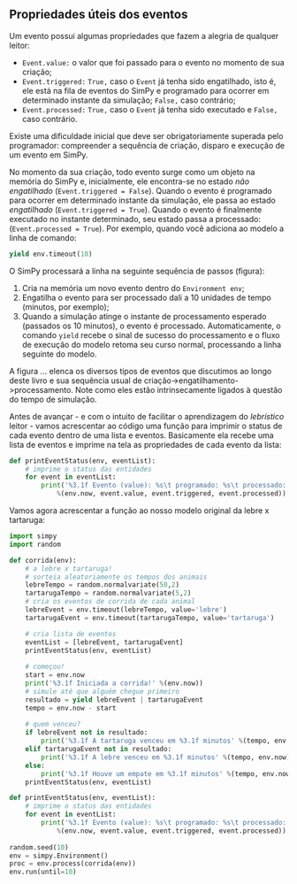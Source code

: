 ## Propriedades úteis dos eventos
Um evento possui algumas propriedades que fazem a alegria de qualquer leitor:
* `Event.value:` o valor que foi passado para o evento no momento de sua criação;
* `Event.triggered:` `True,` caso o `Event` já tenha sido engatilhado, isto é, ele está na fila de eventos do SimPy e programado para ocorrer em determinado instante da simulação; `False,` caso contrário;
* `Event.processed:` `True,` caso o `Event` já tenha sido executado e `False,` caso contrário.

Existe uma dificuldade inicial que deve ser obrigatoriamente superada pelo programador: compreender a sequência de criação, disparo e execução de um evento em SimPy. 

No momento da sua criação, todo evento surge como um objeto na memória do SimPy e, inicialmente, ele encontra-se no estado *não engatilhado* (`Event.triggered = False`). Quando o evento é programado para ocorrer em determinado instante da simulação, ele passa ao estado *engatilhado* (`Event.triggered = True`). Quando o evento é finalmente executado no instante determinado, seu estado passa a processado: (`Event.processed = True`).
Por exemplo, quando você adiciona ao modelo a linha de comando:
```python
yield env.timeout(10)
```
O SimPy processará a linha na seguinte sequência de passos (figura):

1. Cria na memória um novo evento dentro do `Environment env`;
2. Engatilha o evento para ser processado dali a 10 unidades de tempo (minutos, por exemplo);
3. Quando a simulação atinge o instante de processamento esperado (passados os 10 minutos), o evento é processado. Automaticamente, o comando `yield` recebe o sinal de sucesso do processamento e o fluxo de execução do modelo retoma seu curso normal, processando a linha seguinte do modelo.

A figura ... elenca os diversos tipos de eventos que discutimos ao longo deste livro e sua sequência usual de criação->engatilhamento->processamento. Note como eles estão intrinsecamente ligados à questão do tempo de simulação. 

Antes de avançar - e com o intuito de facilitar o aprendizagem do *lebrístico* leitor - vamos acrescentar ao código uma função para imprimir o status de cada evento dentro de uma lista e eventos. Basicamente ela recebe uma lista de eventos e imprime na tela as propriedades de cada evento da lista:
```python
def printEventStatus(env, eventList):
    # imprime o status das entidades
    for event in eventList:
        print('%3.1f Evento (value): %s\t programado: %s\t processado: %s'
            %(env.now, event.value, event.triggered, event.processed))   
```
Vamos agora acrescentar a função ao nosso modelo original da lebre x tartaruga:
```python
import simpy
import random

def corrida(env):
    # a lebre x tartaruga!
    # sorteia aleatoriamente os tempos dos animais
    lebreTempo = random.normalvariate(50,2)
    tartarugaTempo = random.normalvariate(5,2)
    # cria os eventos de corrida de cada animal
    lebreEvent = env.timeout(lebreTempo, value='lebre')
    tartarugaEvent = env.timeout(tartarugaTempo, value='tartaruga')

    # cria lista de eventos
    eventList = [lebreEvent, tartarugaEvent]
    printEventStatus(env, eventList)
            
    # começou!
    start = env.now
    print('%3.1f Iniciada a corrida!' %(env.now))
    # simule até que alguém chegue primeiro
    resultado = yield lebreEvent | tartarugaEvent
    tempo = env.now - start
    
    # quem venceu?
    if lebreEvent not in resultado:
        print('%3.1f A tartaruga venceu em %3.1f minutos' %(tempo, env.now))
    elif tartarugaEvent not in resultado:
        print('%3.1f A lebre venceu em %3.1f minutos' %(tempo, env.now))
    else:
        print('%3.1f Houve um empate em %3.1f minutos' %(tempo, env.now))
    printEventStatus(env, eventList)

def printEventStatus(env, eventList):
    # imprime o status das entidades
    for event in eventList:
        print('%3.1f Evento (value): %s\t programado: %s\t processado: %s'
            %(env.now, event.value, event.triggered, event.processed))        
    
random.seed(10)
env = simpy.Environment()
proc = env.process(corrida(env))
env.run(until=10)
```

